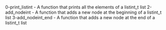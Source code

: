 0-print_listint - A function that prints all the elements of a listint_t list
2-add_nodeint - A function that adds a new node at the beginning of a listint_t list
3-add_nodeint_end - A function that adds a new node at the end of a listint_t list
